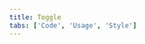 ```yaml
---
title: Toggle
tabs: ['Code', 'Usage', 'Style']
---
```



<component
    name="Toggle"
    component="toggle"
    variation="toggle"
    experimental="true"
    hasReactVersion="true"
    hasVueVersion="toggle--default"
    >
</component>
<component
    name="Small toggle"
    component="toggle"
    variation="toggle--small"
    experimental="true"
    hasReactVersion="true"
    hasVueVersion="toggle--default&knob-small=true"
    >
</component>
<component-docs component="toggle" experimental="true"></component-docs>
